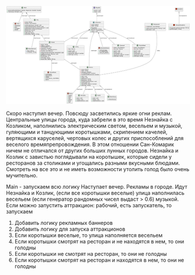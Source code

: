 ![диаграмма](uml.png)

Скоро наступил вечер. Повсюду засветились яркие огни реклам. Центральные улицы города, куда забрели в это время Незнайка с Козликом, наполнились электрическим светом, весельем и музыкой, гуляющими и танцующими коротышками, скрипением качелей, вертящихся каруселей, чертовых колес и других приспособлений для веселого времяпрепровождения. В этом отношении Сан-Комарик ничем не отличался от других больших лунных городов. Незнайка и Козлик с завистью поглядывали на коротышек, которые сидели у ресторанов за столиками и угощались разными вкусными блюдами. Смотреть на все это и не иметь возможности утолить голод было очень мучительно.

Main - запускаем всю логику
Наступает вечер. Рекламы в городе. Идут Незнайка и Козлик, (если все коротышки веселые) улица наполнилась весельем (если генератор рандомных чисел выдаст > 0.6) музыкой. Если можно запустить аттракцион: рабочий, есть запускатель, то запускаем


1. Добавить логику рекламных баннеров
2. Добавить логику для запуска аттракционов
3. Если коротышки веселые, то улица наполняется весельем
4. Если коротышки смотрят на ресторан и не находятся в нем, то они голодны
5. Если коротышки не смотрят на ресторан, то они не голодны
6. Если коротышки смотрят на ресторан и находятся в нем, то они не голодны



